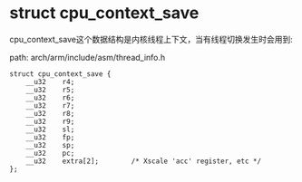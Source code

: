 struct cpu_context_save
========================================

cpu_context_save这个数据结构是内核线程上下文，当有线程切换发生时会用到:

path: arch/arm/include/asm/thread_info.h
```
struct cpu_context_save {
    __u32    r4;
    __u32    r5;
    __u32    r6;
    __u32    r7;
    __u32    r8;
    __u32    r9;
    __u32    sl;
    __u32    fp;
    __u32    sp;
    __u32    pc;
    __u32    extra[2];        /* Xscale 'acc' register, etc */
};
```
